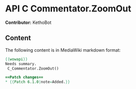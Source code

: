 # API C Commentator.ZoomOut

**Contributor:** KethoBot

## Content

The following content is in MediaWiki markdown format:

```mediawiki
{{wowapi}}
Needs summary.
 C_Commentator.ZoomOut()

==Patch changes==
* {{Patch 6.1.0|note=Added.}}
```